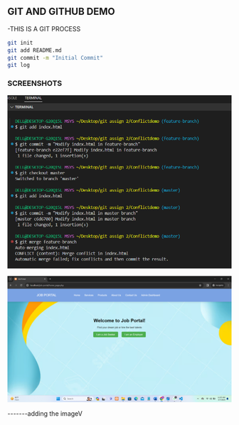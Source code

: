 ## GIT AND GITHUB DEMO
-THIS IS A GIT PROCESS


```bash
git init
git add README.md
git commit -m "Initial Commit"
git log


```



### SCREENSHOTS

![GIT DEMO](./Screenshots/sss.png)

![GIT DEMO](./Screenshots/SS.png)


 -------adding the imageV